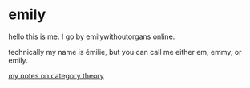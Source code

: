 # emily

hello this is me. I go by emilywithoutorgans online.

technically my name is émilie, but you can call me either em, emmy, or emily.

<!-- [my webcomic, p~~over~~ty](https://pty.emily.md/) -->

[my notes on category theory](https://notes.emily.md/)
